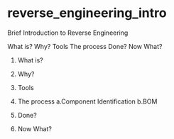 # reverse_engineering_intro
 Brief Introduction to Reverse Engineering

What is?
Why?
Tools
The process
Done?
Now What?

1. What is?

2. Why?

3. Tools

4. The process
   a.Component Identification
   b.BOM

5. Done?

6. Now What?
